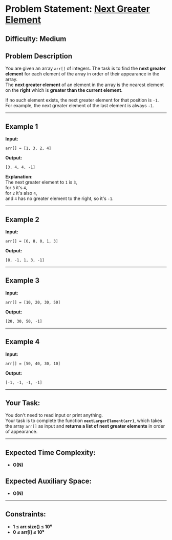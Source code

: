 # Problem Statement: [Next Greater Element](https://www.geeksforgeeks.org/problems/next-larger-element-1587115620/1)

**Difficulty:** Medium  
---

## **Problem Description**  
You are given an array `arr[]` of integers. The task is to find the **next greater element** for each element of the array in order of their appearance in the array.  
The **next greater element** of an element in the array is the nearest element on the **right** which is **greater than the current element**.

If no such element exists, the next greater element for that position is `-1`. For example, the next greater element of the last element is always `-1`.

---

## **Example 1**  
**Input:**  
```
arr[] = [1, 3, 2, 4]
```
**Output:**  
```
[3, 4, 4, -1]
```
**Explanation:**  
The next greater element to `1` is `3`,  
for `3` it's `4`,  
for `2` it's also `4`,  
and `4` has no greater element to the right, so it's `-1`.

---

## **Example 2**  
**Input:**  
```
arr[] = [6, 8, 0, 1, 3]
```
**Output:**  
```
[8, -1, 1, 3, -1]
```

---

## **Example 3**  
**Input:**  
```
arr[] = [10, 20, 30, 50]
```
**Output:**  
```
[20, 30, 50, -1]
```

---

## **Example 4**  
**Input:**  
```
arr[] = [50, 40, 30, 10]
```
**Output:**  
```
[-1, -1, -1, -1]
```

---

## **Your Task:**  
You don't need to read input or print anything.  
Your task is to complete the function **`nextLargerElement(arr)`**, which takes the array `arr[]` as input and **returns a list of next greater elements** in order of appearance.

---

## **Expected Time Complexity:**  
- **O(N)**

## **Expected Auxiliary Space:**  
- **O(N)**

---

## **Constraints:**  
- **1 ≤ arr.size() ≤ 10⁶**  
- **0 ≤ arr[i] ≤ 10⁹**
